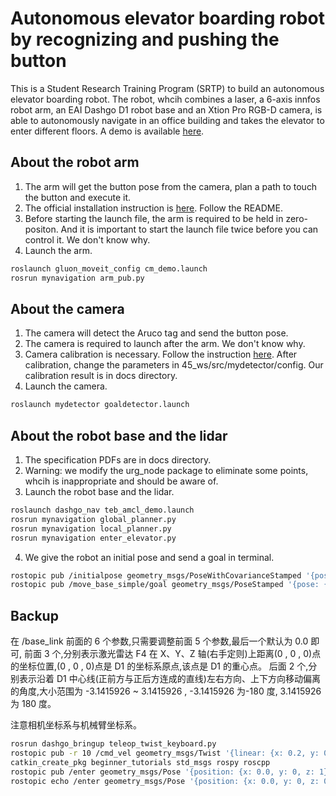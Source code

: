 # Autonomous elevator boarding robot by recognizing and pushing the button
This is a Student Research Training Program (SRTP) to build an autonomous elevator boarding robot. The robot, whcih combines a laser, a 6-axis innfos robot arm, an EAI Dashgo D1 robot base and an Xtion Pro RGB-D camera, is able to autonomously navigate in an office building and takes the elevator to enter different floors. A demo is available [here](https://www.bilibili.com/video/BV1qo4y117FL#reply4635072683).

## About the robot arm
1. The arm will get the button pose from the camera, plan a path to touch the button and execute it.
2. The official installation instruction is [here](http://wiki.mintasca.cloudminds.com/wiki/cn/index.html#!pages/ros_gluon.md). Follow the README.
3. Before starting the launch file, the arm is required to be held in zero-positon. And it is important to start the launch file twice before you can control it. We don't know why.
4. Launch the arm.
```bash
roslaunch gluon_moveit_config cm_demo.launch
rosrun mynavigation arm_pub.py
```

## About the camera
1. The camera will detect the Aruco tag and send the button pose.
2. The camera is required to launch after the arm. We don't know why.
3. Camera calibration is necessary. Follow the instruction [here](https://www.google.com). After calibration, change the parameters in 45_ws/src/mydetector/config. Our calibration result is in docs directory.
4. Launch the camera.
```bash
roslaunch mydetector goaldetector.launch
```

## About the robot base and the lidar
1. The specification PDFs are in docs directory.
2. Warning: we modify the urg_node package to eliminate some points, whcih is inappropriate and should be aware of.
3. Launch the robot base and the lidar.
```bash
roslaunch dashgo_nav teb_amcl_demo.launch
rosrun mynavigation global_planner.py
rosrun mynavigation local_planner.py
rosrun mynavigation enter_elevator.py
```
4. We give the robot an initial pose and send a goal in terminal.
```bash
rostopic pub /initialpose geometry_msgs/PoseWithCovarianceStamped '{pose: {pose:{position: {x: -0.0144352912903, y: -0.534833431244, z: 0.0}, orientation: {x: 0.0, y: 0.0, z: 0.999998088544, w: 0.00195522581005}}, covariance: [0.25, 0.0, 0.0, 0.0, 0.0, 0.0, 0.0, 0.25, 0.0, 0.0, 0.0, 0.0, 0.0, 0.0, 0.0, 0.0, 0.0, 0.0, 0.0, 0.0, 0.0, 0.0, 0.0, 0.0, 0.0, 0.0, 0.0, 0.0, 0.0, 0.0, 0.0, 0.0, 0.0, 0.0, 0.0, 0.06853892326654787]   }}'
rostopic pub /move_base_simple/goal geometry_msgs/PoseStamped '{pose: {position: {x: -1.006852893829, y: 1.80455803871, z: 1}, orientation: {x: 0, y: 0, z: 0, w: 0}}}'
```

## Backup
在 /base_link 前面的 6 个参数,只需要调整前面 5 个参数,最后一个默认为 0.0 即可,
前面 3 个,分别表示激光雷达 F4 在 X、Y、Z 轴(右手定则)上距离(0 , 0 , 0)点的坐标位置,(0 , 0 , 0)点是 D1 的坐标系原点,该点是 D1 的重心点。
后面 2 个,分别表示沿着 D1 中心线(正前方与正后方连成的直线)左右方向、上下方向移动偏离的角度,大小范围为 -3.1415926 ~ 3.1415926 , -3.1415926 为-180
度, 3.1415926 为 180 度。

注意相机坐标系与机械臂坐标系。
```bash
rosrun dashgo_bringup teleop_twist_keyboard.py
rostopic pub -r 10 /cmd_vel geometry_msgs/Twist '{linear: {x: 0.2, y: 0, z: 0}, angular: {x: 0, y: 0, z: 0}}'
catkin_create_pkg beginner_tutorials std_msgs rospy roscpp
rostopic pub /enter geometry_msgs/Pose '{position: {x: 0.0, y: 0, z: 1}, orientation: {x: 0, y: 0, z: 0, w: 0}}'
rostopic echo /enter geometry_msgs/Pose '{position: {x: 0.0, y: 0, z: 0}, orientation: {x: 0, y: 0, z: 0, w: 0}}'
```